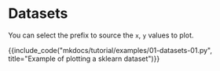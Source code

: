 # Datasets

You can select the prefix to source the `x`, `y` values to plot.

{{include_code("mkdocs/tutorial/examples/01-datasets-01.py", title="Example of plotting a sklearn dataset")}}

